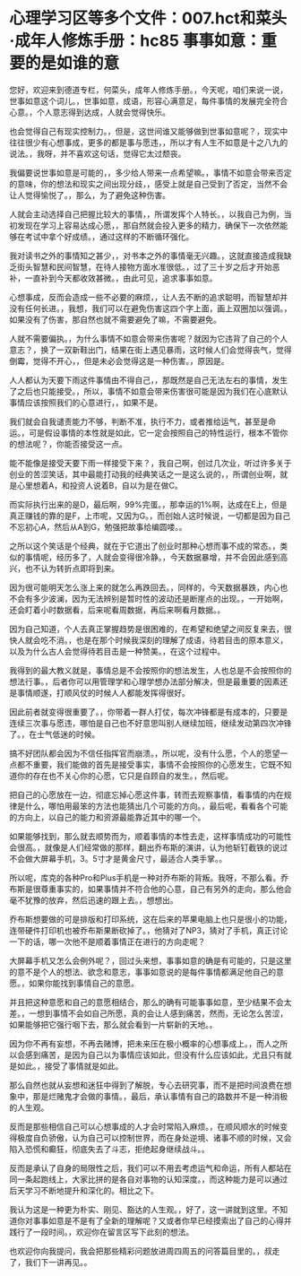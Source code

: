 # 心理学习区等多个文件：007.hct和菜头·成年人修炼手册：hc85 事事如意：重要的是如谁的意

您好，欢迎来到德道专栏，何菜头，成年人修炼手册。，今天呢，咱们来说一说，世事如意这个词儿。，世事如意，成语，形容心满意足，每件事情的发展完全符合心意。，个人意志得到达成，人就会觉得快乐。

也会觉得自己有现实控制力。，但是，这世间谁又能够做到世事如意呢？，现实中往往很少有心想事成，更多的都是事与愿违，，所以才有人生不如意是十之八九的说法。，我呀，并不喜欢这句话，觉得它太过颓丧。

我偏要说世事如意是可能的，，多少给人带来一点希望嘛。，事情不如意会带来否定的意味，你的想法和现实之间出现分歧，，感受上就是自己受到了否定，当然不会让人觉得愉悦了。，那么，为了避免这种伤害。

人就会主动选择自己把握比较大的事情，，所谓发挥个人特长。，以我自己为例，当初发现在学习上容易达成心愿，，那自然就会投入更多的精力，确保下一次依然能够在考试中拿个好成绩。，通过这样的不断循环强化。

我对读书之外的事情知之甚少，，对书本之外的事情毫无兴趣。，这就直接造成我缺乏街头智慧和民间智慧，在待人接物方面水准很低。，过了三十岁之后才开始恶补，一直补到今天都收效甚微。，由此可见，追求事事如意。

心想事成，反而会造成一些不必要的麻烦，，让人去不断的追求聪明，而智慧却并没有任何长进。，我想，我们可以在避免伤害这四个字上面，画上双圈加以强调。，如果没有了伤害，那自然也就不需要避免了嘛，不需要避免。

人就不需要偏执。，为什么事情不如意会带来伤害呢？就因为它违背了自己的个人意志？，换了一双新鞋出门，结果在街上遇见暴雨，这时候人们会觉得丧气，觉得倒霉，觉得不开心，，但是未必会觉得这是一种伤害。，原因是。

人人都认为天要下雨这件事情由不得自己，，那既然是自己无法左右的事情，发生了之后也只能接受。，所以，事情不如意会带来伤害很可能是因为我们在心底默认事情应该按照我们的心意进行，，如果不是。

我们就会自我谴责能力不够，判断不准，执行不力，或者推给运气，甚至是命运。，可是假设事情的本性就是如此，它一定会按照自己的特性运行，根本不管你的想法呢？，你能否接受这一点。

能不能像是接受天要下雨一样接受下来？，我自己啊，创过几次业，听过许多关于创业的苦涩笑话，其中最能打动我的经典笑话之一是这么说的，，所谓创业啊，就是心里想着A，和投资人说着B，自以为是在做C。

而实际执行出来的是D，最后啊，99%完蛋。，那幸运的1%啊，达成在E上，但是真正赚钱的靠的是F，上市呢，又因为G。，而创始人这时候说，一切都是因为自己不忘初心A，然后从A到G，勉强把故事给编圆喽。。

之所以这个笑话是个经典，就在于它道出了创业时那种心想而事不成的常态。，类似的事情呢，经历多了，人就会变得很冷静。，今天数据暴增，并不会因此感到高兴，也不认为转折点即将到来。

因为很可能明天怎么涨上来的就怎么再跌回去。，同样的，今天数据暴跌，内心也不会有多少波澜，因为无法辨别是暂时性的波动还是断崖点的出现。，一开始啊，还会盯着小时数据看，后来呢看周数据，再后来啊看月数据。。

因为自己知道，个人去真正掌握趋势是很困难的，在希望和绝望之间反复来去，很快人就会吃不消。，也是在那个时候我深刻的理解了成语，待若目击的原本意义，以及为什么古人会觉得待若目击是一种赞美。，在这个过程中。

我得到的最大教义就是，事情总是不会按照你的想法发生，人也总是不会按照你的想法行事。，后者你可以用管理学和心理学想办法部分解决，但是最重要的因素还是事情顺遂，打顺风仗的时候人人都能发挥得很好。

因此前者就变得很重要了。，你带着一群人打仗，每次冲锋都是有成本的，只要是连续三次事与愿违，哪怕是自己也不好意思叫别人继续加班，继续发动第四次冲锋了。，在士气低迷的时候。

搞不好团队都会因为不信任指挥官而崩溃。，所以呢，没有什么愿，个人的愿望一点都不重要，我们能做的首先是接受事实，事情不会按照你的心愿发生，它既不知道你的存在也不关心你的心愿，它只是自顾自的发生。，然后呢。

把自己的心愿放在一边，彻底忘掉心愿这件事，转而去观察事情，看事情的内在规律是什么，哪怕用最笨的方法也能猜出几个可能的方向。，最后呢，看看各个可能的方向上，以自己的能力和资源最能靠近其中的哪一个。

如果能够找到，那么就去顺势而为，顺着事情的本性去走，这样事情成功的可能性会很高。，就像是人们经常做的那样，翻出乔布斯的演讲，认为他斩钉截铁的说过不会做大屏幕手机，3。5寸才是黄金尺寸，最适合人类手掌。。

所以呢，库克的各种Pro和Plus手机是一种对乔布斯的背叛。我呀，不那么看。乔布斯是很尊重事实的，如果事情并不符合他的心意，自己有另外的走向，那么他会毫不犹豫的放弃，然后迅速的跟上去。，想想出。

乔布斯想要做的可是排版和打印系统，这在后来的苹果电脑上也只是很小的功能，连带硬件打印机也被乔布斯果断砍掉了。，他猜对了NP3，猜对了手机，真正讨论一下的话，哪一次他不是顺着事情正在进行的方向走呢？

大屏幕手机又怎么会例外呢？，回过头来想，事事如意的确是有可能的，只是这里的意不是个人的想法、欲念和意志，事事如意说的是每件事情都满足他自己的意愿。，如果你能找到事情自己的意愿。

并且把这种意愿和自己的意愿相结合，那么的确有可能事事如意，至少结果不会太差。，一想到事情不会如自己所愿，真的会让人感到痛苦，然而，无论怎么苦涩，如果能够把它强行咽下去，那么就会看到一片崭新的天地。。

因为你不再有妄想，不再去赌博，把未来压在极小概率的心想事成上。，而人之所以会感到痛苦，是因为自己以为事情应该如此，但没有什么应该如此，尤且只有就是如此。，接受了事情就是如此。

那么自然也就从妄想和迷狂中得到了解脱，专心去研究事，而不是把时间浪费在想象中，那是烂赌鬼才会做的事情。，最后，承认事情有自己的路数并不是一种消极的人生观。

反而是那些相信自己可以心想事成的人才会时常陷入麻烦。，在顺风顺水的时候变得极度自负骄傲，认为自己可以控制世界，而在身处逆境、诸事不顺的时候，又会陷入恐慌和癫狂，彻底失去了斗志，拒绝起身继续战斗。。

反而是承认了自身的局限性之后，我们可以不用去考虑运气和命运，所有人都站在同一条起跑线上，大家比拼的是各自对事物的认知深度。，而这种能力是可以通过后天学习不断地提升和深化的。相比之下。

我认为这是一种更为朴实、刚见、豁达的人生观。，好了，这一讲就到这里。不知道你对事事如意是不是有了全新的理解呢？又或者你早已经摸索出了自己的心得并践行了一段时间。，欢迎你在留言区写下此刻的想法。

也欢迎你向我提问，我会把那些精彩问题放进周四周五的问答篇目里的。，叔走了，我们下一讲再见。。